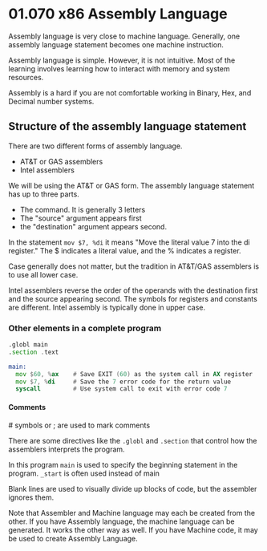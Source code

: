 # 01.070 x86 Assembly Language

Assembly language is very close to machine language.  Generally, one assembly language statement becomes one machine instruction.

Assembly language is simple.  However, it is not intuitive.  Most of the learning involves learning how to interact with memory and system resources.

Assembly is a hard if you are not comfortable working in Binary, Hex, and Decimal number systems.


## Structure of the assembly language statement

There are two different forms of assembly language.  

* AT&T or GAS assemblers
* Intel assemblers

We will be using the AT&T or GAS form.  The assembly language statement has up to three parts.

* The command.  It is generally 3 letters
* The "source" argument appears first
* the "destination" argument appears second.

In the statement `mov $7, %di` it means "Move the literal value 7 into the di register."  The $ indicates a literal value, and the % indicates a register.

Case generally does not matter, but the tradition in AT&T/GAS assemblers is to use all lower case.

Intel assemblers reverse the order of the operands with the destination first and the source appearing second.  The symbols for registers and constants are different.  Intel assembly is typically done in upper case.

### Other elements in a complete program

```asm
.globl main
.section .text

main:
  mov $60, %ax    # Save EXIT (60) as the system call in AX register
  mov $7, %di     # Save the 7 error code for the return value
  syscall         # Use system call to exit with error code 7
```

#### Comments

&num; symbols or ; are used to mark comments

 There are some directives like the `.globl` and `.section` that control how the assemblers interprets the program.

 In this program `main` is used to specify the beginning statement in the program.  `_start` is often used instead of main 

Blank lines are used to visually divide up blocks of code, but the assembler ignores them.

Note that Assembler and Machine language may each be created from the other.  If you have Assembly language, the machine language can be generated.  It works the other way as well.  If you have Machine code, it may be used to create Assembly Language.
